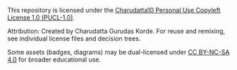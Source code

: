 This repository is licensed under the [Charudatta10 Personal Use Copyleft License 1.0 (PUCL-1.0)](./PUCL-1.0.md).

Attribution:
Created by Charudatta Gurudas Korde. For reuse and remixing, see individual license files and decision trees.

Some assets (badges, diagrams) may be dual-licensed under [CC BY-NC-SA 4.0](./CC-BY-NC-SA.md) for broader educational use.
